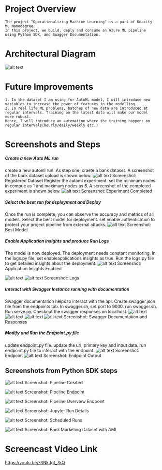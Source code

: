 # Project Overview
	The project "Operationalizing Machine Learning" is a part of Udacity ML Nanodegree.
	In this project, we build, deply and consume an Azure ML pipeline using Python SDK, and Swagger Documentation.
# Architectural Diagram
 ![alt text](https://github.com/vivektambi/MachineLearningOperations/blob/master/screenshots/4ArchitecturalDiagram.PNG?raw=true)
# Future Improvements
	1. In the dataset I am using for AutoML model, I will introduce new variables to increase the power of features in the modelling.
	2. In real life ML problems, batches of new data are introduced at regular intervals. Training on the latest data will make our model more robust. 
	Hence, I will introduce an automation where the training happens on regular intervals(hourly/daily/weekly etc.)
	
# Screenshots and Steps
##### Create a new Auto ML run
create a new automl run. As step one, craete a bank dataset. A screenshot of the bank dataset upload is shown below.
![alt text](https://github.com/vivektambi/MachineLearningOperations/blob/master/screenshots/1registeredDatasets.PNG?raw=true)
Screenshot: Registered Dataset
Register the automl experiment. set the minimum nodes in compue as 1 and maximum nodes as 6. A screenshot of the completed experiment is shown below.
![alt text](https://github.com/vivektambi/MachineLearningOperations/blob/master/screenshots/2ExperimentCompleted.PNG?raw=true)
Screenshot: Experiment Completed

##### Select the best run for deployment and Deploy
Once the run is complete, you can observe the accuracy and metrics of all models. Select the best model for deployment. set enable authentication to protect your project pipeline from external attacks. 
![alt text](https://github.com/vivektambi/MachineLearningOperations/blob/master/screenshots/3bestmodel.PNG?raw=true)
Screenshot: Best Model

##### Enable Application insights and produce Run Logs
The model is now deployed. The deployment needs constant monitoring. In the logs.py file, set enableapplications insights as true. Run the logs.py file to get detailed insights about the deployment.
![alt text](https://github.com/vivektambi/MachineLearningOperations/blob/master/screenshots/5ApplicationInsightsEnabled.PNG?raw=true)
Screenshot: Application Insights Enabled

![alt text](https://github.com/vivektambi/MachineLearningOperations/blob/master/screenshots/7logsp2.PNG?raw=true)
![alt text](https://github.com/vivektambi/MachineLearningOperations/blob/master/screenshots/6logsp1.PNG?raw=true)
Screenshot: Logs

##### Interact with Swagger Instance running with documentation
Swagger documentation helps to interact with the api. Create swagger.json file from the endpoints tab. In swagger.sh, set port to 9000. run swagger.sh. Run serve.py. 
Checkout the swagger responses on localhost.
![alt text](https://github.com/vivektambi/MachineLearningOperations/blob/master/screenshots/8swaggerp1.PNG?raw=true)
![alt text](https://github.com/vivektambi/MachineLearningOperations/blob/master/screenshots/9swaggerp2.PNG?raw=true)
![alt text](https://github.com/vivektambi/MachineLearningOperations/blob/master/screenshots/10swaggerp3.PNG?raw=true)
![alt text](https://github.com/vivektambi/MachineLearningOperations/blob/master/screenshots/11swaggerp4responses.PNG?raw=true)
Screenshot: Swagger Documentation and Responses

##### Modify and Run the Endpoint.py file
update endpoint.py file. update the uri, primary key and input data. run endpoint.py file to interact with the endpoint.
![alt text](https://github.com/vivektambi/MachineLearningOperations/blob/master/screenshots/12endpoint.PNG?raw=true)
Screenshot: Endpoint
![alt text](https://github.com/vivektambi/MachineLearningOperations/blob/master/screenshots/13endpointOutput.PNG?raw=true)
Screenshot: Endpoint Output

## Screenshots from Python SDK steps
![alt text](https://github.com/vivektambi/MachineLearningOperations/blob/master/screenshots/sdk1pipelineCreated.PNG?raw=true)
Screenshot: Pipeline Created

![alt text](https://github.com/vivektambi/MachineLearningOperations/blob/master/screenshots/sdk2pipelineEndpoint.PNG?raw=true)
Screenshot: Pipeline Endpoint

![alt text](https://github.com/vivektambi/MachineLearningOperations/blob/master/screenshots/sdk3pipelineOverviewEndpoint.PNG?raw=true)
Screenshot: Pipeline Overview Endpoint

![alt text](https://github.com/vivektambi/MachineLearningOperations/blob/master/screenshots/sdk4JupyterRundetails.PNG?raw=true)
Screenshot: Jupyter Run Details

![alt text](https://github.com/vivektambi/MachineLearningOperations/blob/master/screenshots/sdk5Scheduled%20Runs.PNG?raw=true)
Screenshot: Scheduled Runs

![alt text](https://github.com/vivektambi/MachineLearningOperations/blob/master/screenshots/sdk6BankMarketingDatasetWithAMLNEW.PNG?raw=true)
Screenshot: Bank Marketing Dataset with AML

# Screencast Video Link
https://youtu.be/-RNkJgt_7kQ
